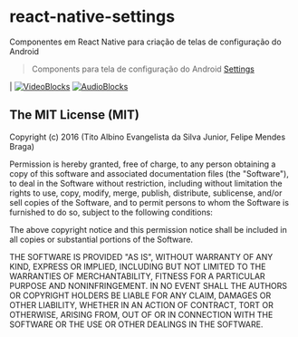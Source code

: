 # react-native-settings
Componentes em React Native para criação de telas de configuração do Android

> Components para tela de configuração do Android
[Settings](https://www.google.com/design/spec/patterns/settings.html#settings-usage)

| [![VideoBlocks](https://raw.githubusercontent.com/tjunior/react-native-settings/master/Screenshot_20160505-141239.png)](https://raw.githubusercontent.com/tjunior/react-native-settings/master/Screenshot_20160505-141239.png)   [![AudioBlocks](https://raw.githubusercontent.com/tjunior/react-native-settings/master/Screenshot_20160505-141300.png)](https://raw.githubusercontent.com/tjunior/react-native-settings/master/Screenshot_20160505-141300.png)



## The MIT License (MIT)
Copyright (c) 2016 (Tito Albino Evangelista da Silva Junior, Felipe Mendes Braga)

Permission is hereby granted, free of charge, to any person obtaining a copy of this software and associated documentation files (the "Software"), to deal in the Software without restriction, including without limitation the rights to use, copy, modify, merge, publish, distribute, sublicense, and/or sell copies of the Software, and to permit persons to whom the Software is furnished to do so, subject to the following conditions:

The above copyright notice and this permission notice shall be included in all copies or substantial portions of the Software.

THE SOFTWARE IS PROVIDED "AS IS", WITHOUT WARRANTY OF ANY KIND, EXPRESS OR IMPLIED, INCLUDING BUT NOT LIMITED TO THE WARRANTIES OF MERCHANTABILITY, FITNESS FOR A PARTICULAR PURPOSE AND NONINFRINGEMENT. IN NO EVENT SHALL THE AUTHORS OR COPYRIGHT HOLDERS BE LIABLE FOR ANY CLAIM, DAMAGES OR OTHER LIABILITY, WHETHER IN AN ACTION OF CONTRACT, TORT OR OTHERWISE, ARISING FROM, OUT OF OR IN CONNECTION WITH THE SOFTWARE OR THE USE OR OTHER DEALINGS IN THE SOFTWARE.
